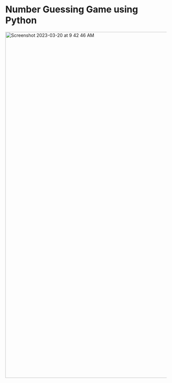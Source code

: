 # Number Guessing Game using Python

<img width="1077" alt="Screenshot 2023-03-20 at 9 42 46 AM" src="https://user-images.githubusercontent.com/54011799/226245611-6336f54e-9f33-4e8c-94f0-ba71a15302af.png">
